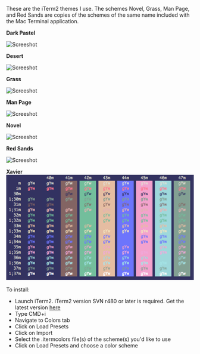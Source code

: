 These are the iTerm2 themes I use. The schemes Novel, Grass, Man Page, and Red Sands are copies of the schemes of the same name included with the Mac Terminal application.

**Dark Pastel**

![Screeshot](http://www.badodev.com/images/iterm/dark_pastel.png)

**Desert**

![Screeshot](http://www.badodev.com/images/iterm/desert.png)

**Grass**

![Screeshot](http://www.badodev.com/images/iterm/grass.png)

**Man Page**

![Screeshot](http://www.badodev.com/images/iterm/man_page.png)

**Novel**

![Screeshot](http://www.badodev.com/images/iterm/novel.png)

**Red Sands**

![Screeshot](http://www.badodev.com/images/iterm/red_sands.png)

**Xavier**
![Screeshot](screenshots/xavier.png)

To install:

* Launch iTerm2. iTerm2 version SVN r480 or later is required. Get the latest version <a href="http://code.google.com/p/iterm2/downloads/list">here</a>
* Type CMD+i
* Navigate to Colors tab
* Click on Load Presets
* Click on Import
* Select the .itermcolors file(s) of the scheme(s) you'd like to use
* Click on Load Presets and choose a color scheme
